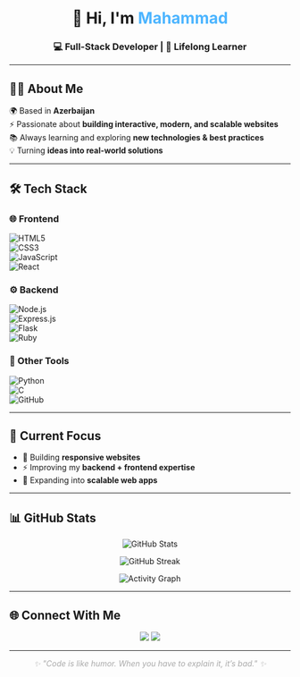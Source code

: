 <h1 align="center">👋 Hi, I'm <span style="color:#4db5ff;">Mahammad</span></h1>
<h3 align="center">💻 Full-Stack Developer | 🚀 Lifelong Learner</h3>

---

## 🧑‍💻 About Me  
🌍 Based in **Azerbaijan**  
⚡ Passionate about **building interactive, modern, and scalable websites**  
📚 Always learning and exploring **new technologies & best practices**  
💡 Turning **ideas into real-world solutions**

---

## 🛠 Tech Stack  

### 🌐 Frontend  
![HTML5](https://img.shields.io/badge/HTML5-%23E34F26.svg?style=for-the-badge&logo=html5&logoColor=white)  
![CSS3](https://img.shields.io/badge/CSS3-%231572B6.svg?style=for-the-badge&logo=css3&logoColor=white)  
![JavaScript](https://img.shields.io/badge/JavaScript-%23F7DF1E.svg?style=for-the-badge&logo=javascript&logoColor=black)  
![React](https://img.shields.io/badge/React-%2320232a.svg?style=for-the-badge&logo=react&logoColor=%2361DAFB)

### ⚙️ Backend  
![Node.js](https://img.shields.io/badge/Node.js-%23339933.svg?style=for-the-badge&logo=node.js&logoColor=white)  
![Express.js](https://img.shields.io/badge/Express.js-%23404d59.svg?style=for-the-badge&logo=express&logoColor=%2361DAFB)  
![Flask](https://img.shields.io/badge/Flask-%23000.svg?style=for-the-badge&logo=flask&logoColor=white)  
![Ruby](https://img.shields.io/badge/Ruby-%23CC342D.svg?style=for-the-badge&logo=ruby&logoColor=white)  

### 🔧 Other Tools  
![Python](https://img.shields.io/badge/Python-%233776AB.svg?style=for-the-badge&logo=python&logoColor=yellow)  
![C](https://img.shields.io/badge/C-%2300599C.svg?style=for-the-badge&logo=c&logoColor=white)  
![GitHub](https://img.shields.io/badge/GitHub-%23121011.svg?style=for-the-badge&logo=github&logoColor=white)


---

## 🎯 Current Focus  
- 🚀 Building **responsive websites**  
- ⚡ Improving my **backend + frontend expertise**  
- 🌱 Expanding into **scalable web apps**

---

## 📊 GitHub Stats  

<p align="center">
  <img src="https://github-readme-stats.vercel.app/api?username=TaghiyevMahammad&show_icons=true&theme=tokyonight&hide_border=true&bg_color=0d1117&title_color=4db5ff&text_color=c9d1d9&icon_color=4db5ff" alt="GitHub Stats" />
</p>

<p align="center">
  <img src="https://github-readme-streak-stats.herokuapp.com/?user=TaghiyevMahammad&theme=tokyonight&hide_border=true" alt="GitHub Streak" />
</p>

<p align="center">
  <img src="https://github-readme-activity-graph.vercel.app/graph?username=TaghiyevMahammad&theme=react-dark&bg_color=0d1117&color=4db5ff&line=4db5ff&point=ffffff&hide_border=true" alt="Activity Graph"/>
</p>

---

## 🌐 Connect With Me  

<p align="center">
<a href="https://www.instagram.com/taghiyevmahammad" target="_blank"><img src="https://img.shields.io/badge/Instagram-%23E4405F.svg?style=for-the-badge&logo=instagram&logoColor=white"/></a>
<a href="https://www.linkedin.com/in/mahammadtaghiyev" target="_blank"><img src="https://img.shields.io/badge/LinkedIn-%230A66C2.svg?style=for-the-badge&logo=linkedin&logoColor=white"/></a>
</p>

---

<p align="center" style="font-style:italic; color:#aaa;">
  ✨ "Code is like humor. When you have to explain it, it’s bad." ✨
</p>
